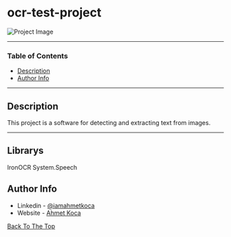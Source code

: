 # ocr-test-project

![Project Image](https://ahmetkoca.dev/github/ocr-test-project/ocr-test-project.png)



---

### Table of Contents


- [Description](#description)
- [Author Info](#author-info)
---

## Description

This project is a software for detecting and extracting text from images.



---


## Librarys

IronOCR
System.Speech








## Author Info

- Linkedin - [@iamahmetkoca](https://www.linkedin.com/in/iamahmetkoca/)
- Website - [Ahmet Koca](https://ahmetkoca.com.tr)

[Back To The Top](#read-me-template)
